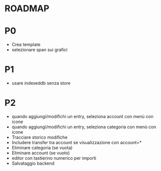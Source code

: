 # ROADMAP

# P0

- Crea template
- selezionare span sui grafici

# P1

- usare indexeddb senza store

# P2

- quando aggiungi/modifichi un entry, seleziona account con menù con icone
- quando aggiungi/modifichi un entry, seleziona categoria con menù con icone
- Tracciare storico modifiche
- Includere transfer tra account se visualizzazione con account=*
- Eliminare categoria (se vuota)
- Eliminare account (se vuoto)
- editor con tastierino numerico per importi
- Salvataggio backend
